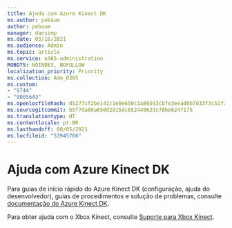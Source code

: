 ```yaml
---
title: Ajuda com Azure Kinect DK
ms.author: pebaum
author: pebaum
manager: dansimp
ms.date: 03/16/2021
ms.audience: Admin
ms.topic: article
ms.service: o365-administration
ROBOTS: NOINDEX, NOFOLLOW
localization_priority: Priority
ms.collection: Adm_O365
ms.custom:
- "9744"
- "9005643"
ms.openlocfilehash: d5277cf2be141c1e0e650c1a80593cb7e3eead0b7d33f3c51f2325abfcf618b4
ms.sourcegitcommit: b5f7da89a650d2915dc652449623c78be6247175
ms.translationtype: HT
ms.contentlocale: pt-BR
ms.lasthandoff: 08/05/2021
ms.locfileid: "53945766"
---
```

# <a name="help-with-azure-kinect-dk"></a>Ajuda com Azure Kinect DK

Para guias de início rápido do Azure Kinect DK (configuração, ajuda do desenvolvedor), guias de procedimentos e solução de problemas, consulte [documentação do Azure Kinect DK](https://docs.microsoft.com/azure/kinect-dk/).


Para obter ajuda com o Xbox Kinect, consulte [Suporte para Xbox Kinect](https://www.xbox.com/Search?q=kinect&rtc=1#nav-support).
